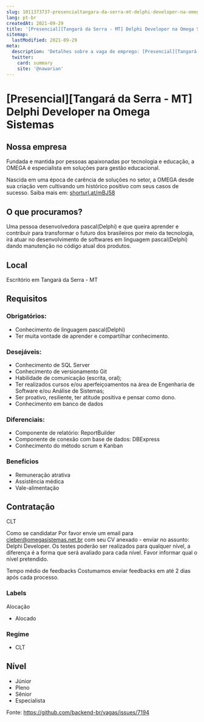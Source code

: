 ```yaml
---
slug: 1011373737-presencialtangara-da-serra-mt-delphi-developer-na-omega-sistemas
lang: pt-br
createdAt: 2021-09-29
title: '[Presencial][Tangará da Serra - MT] Delphi Developer na Omega Sistemas - Vaga de Emprego'
sitemap:
  lastModified: 2021-09-29
meta:
  description: 'Detalhes sobre a vaga de emprego: [Presencial][Tangará da Serra - MT] Delphi Developer na Omega Sistemas'
  twitter:
    card: summary
    site: '@nawarian'
---
```


# [Presencial][Tangará da Serra - MT] Delphi Developer na Omega Sistemas

## Nossa empresa
Fundada e mantida por pessoas apaixonadas por tecnologia e educação, a OMEGA é especialista em soluções para gestão educacional.

Nascida em uma época de carência de soluções no setor, a OMEGA desde sua criação vem cultivando um histórico positivo com seus casos de sucesso. Saiba mais em: [shorturl.at/mBJ58](shorturl.at/mBJ58)

## O que procuramos?

Uma pessoa desenvolvedora pascal(Delphi) e que queira aprender e contribuir para transformar o futuro dos brasileiros por meio da tecnologia,  irá atuar no desenvolvimento de softwares em linguagem pascal(Delphi) dando manutenção no código atual dos produtos.


## Local

Escritório em Tangará da Serra - MT

## Requisitos
### Obrigatórios:

- Conhecimento de linguagem pascal(Delphi)
- Ter muita vontade de aprender e compartilhar conhecimento.

### Desejáveis:
- Conhecimento de SQL Server
- Conhecimento de versionamento Git
- Habilidade de comunicação (escrita, oral);
- Ter realizados cursos e/ou aperfeiçoamentos na área de Engenharia de Software e/ou Análise de Sistemas;
- Ser proativo, resiliente, ter atitude positiva e pensar como dono.
- Conhecimento em banco de dados

### Diferenciais:
- Componente de relatório: ReportBuilder
- Componente de conexão com base de dados: DBExpress
- Conhecimento do método scrum e Kanban

### Benefícios
- Remuneração atrativa
- Assistência médica
- Vale-alimentação

## Contratação
CLT

Como se candidatar
Por favor envie um email para cleber@omegasistemas.net.br com seu CV anexado - enviar no assunto: Delphi Developer.
Os testes poderão ser realizados para qualquer nível, a diferença é a forma que será avaliado para cada nível. Favor informar qual o nível pretendido.

Tempo médio de feedbacks
Costumamos enviar feedbacks em até 2 dias após cada processo.

### Labels
Alocação
-  Alocado

### Regime
- CLT

## Nível
- Júnior
- Pleno
- Sênior
- Especialista

Fonte: https://github.com/backend-br/vagas/issues/7194